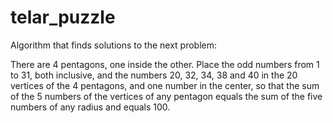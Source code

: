 # telar_puzzle

Algorithm that finds solutions to the next problem:

There are 4 pentagons, one inside the other. Place the odd numbers from 1 to 31, both inclusive, and the numbers 20, 32, 34, 38 and 40 in the 20 vertices of the 4 pentagons, and one number in the center, so that the sum of the 5 numbers of the vertices of any pentagon equals the sum of the five numbers of any radius and equals 100.
